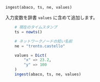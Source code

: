```
ingest(abaco, ts, ne, values)
```

入力変数を辞書 `values` に含めて追加します。

```julia
    # 現在のタイムスタンプ 
    ts = nowts()

    # ネットワークノードの短い名前
    ne = "trento.castello"

    values = Dict(
        "x" => 23.2,
        "y" => 100
    )
    ingest(abaco, ts, ne, values)
```
